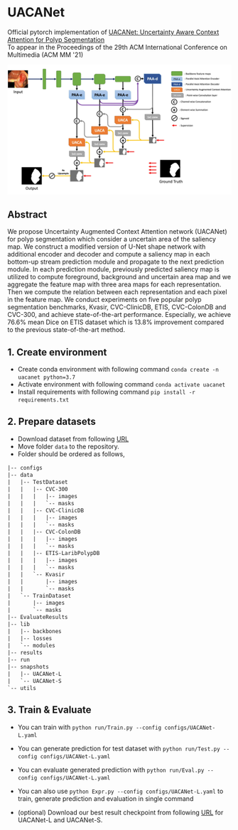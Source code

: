# UACANet
Official pytorch implementation of [UACANet: Uncertainty Aware Context Attention for Polyp Segmentation](https://NOTAVAIABLEYET)  
To appear in the Proceedings of the 29th ACM International Conference on Multimedia (ACM MM '21)

![Teaser](./figure.jpg)

## Abstract

We propose Uncertainty Augmented Context Attention network (UACANet) for polyp segmentation which consider a uncertain area of the saliency map. We construct a modified version of U-Net shape network with additional encoder and decoder and compute a saliency map in each bottom-up stream prediction module and propagate to the next prediction module. In each prediction module, previously predicted saliency map is utilized to compute foreground, background and uncertain area map and we aggregate the feature map with three area maps for each representation. Then we compute the relation between each representation and each pixel in the feature map. We conduct experiments on five popular polyp segmentation benchmarks, Kvasir, CVC-ClinicDB, ETIS, CVC-ColonDB and CVC-300, and achieve state-of-the-art performance. Especially, we achieve 76.6% mean Dice on ETIS dataset which is 13.8% improvement compared to the previous state-of-the-art method.

## 1. Create environment
  + Create conda environment with following command `conda create -n uacanet python=3.7`
  + Activate environment with following command `conda activate uacanet`
  + Install requirements with following command `pip install -r requirements.txt`
  
## 2. Prepare datasets
  + Download dataset from following [URL](https://drive.google.com/file/d/17Cs2JhKOKwt4usiAYJVJMnXfyZWySn3s/view?usp=sharing)
  + Move folder `data` to the repository.
  + Folder should be ordered as follows,
```
|-- configs
|-- data
|   |-- TestDataset
|   |   |-- CVC-300
|   |   |   |-- images
|   |   |   `-- masks
|   |   |-- CVC-ClinicDB
|   |   |   |-- images
|   |   |   `-- masks
|   |   |-- CVC-ColonDB
|   |   |   |-- images
|   |   |   `-- masks
|   |   |-- ETIS-LaribPolypDB
|   |   |   |-- images
|   |   |   `-- masks
|   |   `-- Kvasir
|   |       |-- images
|   |       `-- masks
|   `-- TrainDataset
|       |-- images
|       `-- masks
|-- EvaluateResults
|-- lib
|   |-- backbones
|   |-- losses
|   `-- modules
|-- results
|-- run
|-- snapshots
|   |-- UACANet-L
|   `-- UACANet-S
`-- utils
```

## 3. Train & Evaluate
  + You can train with `python run/Train.py --config configs/UACANet-L.yaml`
  + You can generate prediction for test dataset with `python run/Test.py --config configs/UACANet-L.yaml`
  + You can evaluate generated prediction with `python run/Eval.py --config configs/UACANet-L.yaml`
  + You can also use `python Expr.py --config configs/UACANet-L.yaml` to train, generate prediction and evaluation in single command
  
  + (optional) Download our best result checkpoint from following [URL](https://drive.google.com/file/d/1C5ag5X_gKR1IHW6fVAHdMggu7ilU1XbC/view?usp=sharing) for UACANet-L and UACANet-S.


